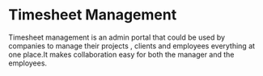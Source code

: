 # Timesheet Management

Timesheet management is an admin portal that could be used by companies to manage their projects , clients and employees everything at one place.It makes collaboration easy for both the manager and the employees.


